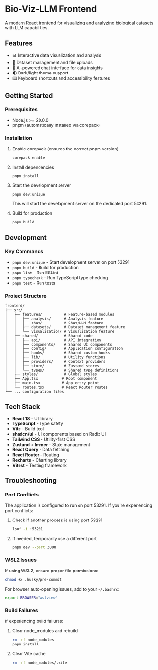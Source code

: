 # Bio-Viz-LLM Frontend

A modern React frontend for visualizing and analyzing biological datasets with LLM capabilities.

## Features

- 📊 Interactive data visualization and analysis
- 📁 Dataset management and file uploads
- 🤖 AI-powered chat interface for data insights
- 🌓 Dark/light theme support
- ⌨️ Keyboard shortcuts and accessibility features

## Getting Started

### Prerequisites

- Node.js >= 20.0.0
- pnpm (automatically installed via corepack)

### Installation

1. Enable corepack (ensures the correct pnpm version)
   ```bash
   corepack enable
   ```

2. Install dependencies
   ```bash
   pnpm install
   ```

3. Start the development server
   ```bash
   pnpm dev:unique
   ```
   This will start the development server on the dedicated port 53291.

4. Build for production
   ```bash
   pnpm build
   ```

## Development

### Key Commands

- `pnpm dev:unique` - Start development server on port 53291
- `pnpm build` - Build for production
- `pnpm lint` - Run ESLint
- `pnpm typecheck` - Run TypeScript type checking
- `pnpm test` - Run tests

### Project Structure

```
frontend/
├── src/
│   ├── features/          # Feature-based modules
│   │   ├── analysis/      # Analysis feature
│   │   ├── chat/          # Chat/LLM feature
│   │   ├── datasets/      # Dataset management feature
│   │   └── visualization/ # Visualization feature
│   ├── shared/            # Shared code
│   │   ├── api/           # API integration
│   │   ├── components/    # Shared UI components
│   │   ├── config/        # Application configuration
│   │   ├── hooks/         # Shared custom hooks
│   │   ├── lib/           # Utility functions
│   │   ├── providers/     # Context providers
│   │   ├── store/         # Zustand stores
│   │   └── types/         # Shared type definitions
│   ├── styles/            # Global styles
│   ├── App.tsx           # Root component
│   ├── main.tsx          # App entry point
│   └── routes.tsx        # React Router routes
└── ... configuration files
```

## Tech Stack

- **React 18** - UI library
- **TypeScript** - Type safety
- **Vite** - Build tool
- **shadcn/ui** - UI components based on Radix UI
- **Tailwind CSS** - Utility-first CSS
- **Zustand + Immer** - State management
- **React Query** - Data fetching
- **React Router** - Routing
- **Recharts** - Charting library
- **Vitest** - Testing framework

## Troubleshooting

### Port Conflicts

The application is configured to run on port 53291. If you're experiencing port conflicts:

1. Check if another process is using port 53291
   ```bash
   lsof -i :53291
   ```

2. If needed, temporarily use a different port
   ```bash
   pnpm dev --port 3000
   ```

### WSL2 Issues

If using WSL2, ensure proper file permissions:

```bash
chmod +x .husky/pre-commit
```

For browser auto-opening issues, add to your `~/.bashrc`:

```bash
export BROWSER="wslview"
```

### Build Failures

If experiencing build failures:

1. Clear node_modules and rebuild
   ```bash
   rm -rf node_modules
   pnpm install
   ```

2. Clear Vite cache
   ```bash
   rm -rf node_modules/.vite
   ```